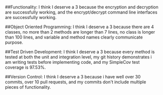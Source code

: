##Functionality:
I think I deserve a 3 because the encryption and decryption are successfully working, and the encrypt/decrypt command line interfaces are successfully working.

##Object Oriented Programming:
I think I deserve a 3 because there are 4 classes, no more than 2 methods are longer than 7 lines, no class is longer than 100 lines, and variable and method names clearly communicate purpose.

##Test Driven Development:
I think I deserve a 3 because every method is tested at both the unit and integration level, my git history demonstrates i am writing tests before implementing code, and my SimpleCov test coverage is 97.53%.

##Version Control:
I think I deserve a 3 because i have well over 30 commits, over 10 pull requests, and my commits don't include multiple pieces of functionality.
